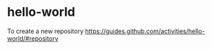 # hello-world
To create a new repository https://guides.github.com/activities/hello-world/#repository
